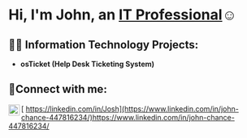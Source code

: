 <h1>Hi, I'm John, an <a href="https://www.linkedin.com/in/john-chance-447816234/">IT Professional</a>☺</h1>

<h2>👨‍💻 Information Technology Projects:</h2>

- <b>osTicket (Help Desk Ticketing System)</b>


<h2>🤳Connect with me:</h2>

[<img align="left" alt="Josh | LinkedIn" width="22px" src="https://cdn.jsdelivr.net/npm/simple-icons@v3/icons/linkedin.svg" />
https://linkedin.com/in/Josh](https://www.linkedin.com/in/john-chance-447816234/)https://www.linkedin.com/in/john-chance-447816234/
